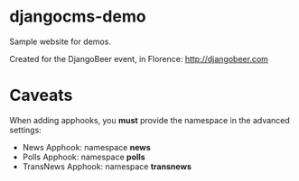 djangocms-demo
==============


Sample website for demos.

Created for the DjangoBeer event, in Florence: http://djangobeer.com


Caveats
=======

When adding apphooks, you **must** provide the namespace in the advanced settings:

 * News Apphook: namespace **news**
 * Polls Apphook: namespace **polls**
 * TransNews Apphook: namespace **transnews**